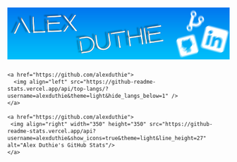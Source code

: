 # [![Alex Duthie | GitHub Banner](https://raw.githubusercontent.com/AlexDuthie/AlexDuthie/main/images/github-banner.png)](https://www.linkedin.com/in/alexduthielnkdn/)

<div>

    <a href="https://github.com/alexduthie">
      <img align="left" src="https://github-readme-stats.vercel.app/api/top-langs/?username=alexduthie&theme=light&hide_langs_below=1" />
    </a>

    <a href="https://github.com/alexduthie">
     <img align="right" width="350" height="350" src="https://github-readme-stats.vercel.app/api?username=alexduthie&show_icons=true&theme=light&line_height=27" alt="Alex Duthie's GitHub Stats"/>
    </a>

</div>